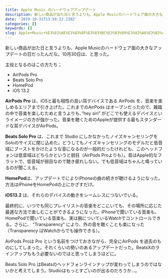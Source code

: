 ```yaml
---
title: Apple Music のハードウェアアップデート
description: 新しい商品が出た日と言うよりも、Apple Musicのハードウェア面の大きなアップデートの日だったんだな。10月30日は、と思った。
date: '2019-10-31T13:50:22.230Z'
categories: []
keywords: []
slug: Apple+Music+%E3%81%AE%E3%83%8F%E3%83%BC%E3%83%89%E3%82%A6%E3%82%A7%E3%82%A2%E3%82%A2%E3%83%83%E3%83%97%E3%83%87%E3%83%BC%E3%83%88
---
```

新しい商品が出た日と言うよりも、Apple Musicのハードウェア面の大きなアップデートの日だったんだな。10月30日は、と思った。

主役となるのはこの方たち；

*   AirPods Pro
*   Beats Solo Pro
*   HomePod
*   iOS 13.2

**AirPods Pro** は、iOSと最も相性の良い耳デバイスである AirPods を、音楽を楽しめるエリアまで引き上げた。これまでのAirPods はオープンだったので、雑踏の中で音楽を楽しむためと言うよりも、”hey siri” がどこでも使えるデバイスというイメージの方が強かった。音楽を聴くためのAppleが提供する最もスタンダードな耳デバイスがAirPods。

**Beats Solo Pro** は、これまで Studio にしかなかったノイズキャンセリングをSoloのサイズに閉じ込めた。どうしてもノイズキャンセリングのモデルだと低音域にブーストをかけたような音になるのが一般的だったけれども、このヘッドフォンは低音域はどちらかというと弱目（AirPods Proよりも）。音はApple的なフラットで、低音域が弱目なので聴き疲れしない。でも低音域はちゃんと鳴っているのが聞こえる。

**HomePod**は、アップデートでによりiPhoneの曲の続きが聴けるようになった。方法はiPhoneをHomePodの上にかざすだけ。

**iOS13.2** は、それらのデバイスの動きをシームレスにつないでいる。

最終的に、いつでも同じプレイリストの音楽をどこにいても、その場所に応じた最適な方法で楽しむことができるようになった。iPhoneで聞いている音楽も、HomePodで聞いている音楽も、実は腕についているWatchでコントロールできる。さらに、 “Transparency” により、外の音を聴くことも楽になった（Transparency はWatchからでも操作できる）。

AirPods Proは Pro という名前をつけておきながら、完全にAirPods を過去のものにしてしまった。それくらいの勢いのあるアップデートだった。BeatsXのラインアップももう必要ないのではと思ってしまうほどに。

Beats Solo Pro はBeatsのヘッドフォンラインナップが変わってしまうのではないかと考えてしまう。Studioはもっとすごいのが出るのだろうか…。